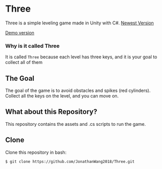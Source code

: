 # Three
Three is a simple leveling game made in Unity with C#. 
[Newest Version](https://three.jonathanwang2018.repl.co/beta/latest/)

[Demo version](https://three.jonathan2018.repl.co/releases/demo/)

### Why is it called Three
It is called `Three` because each level has three keys, and it is your goal to collect all of them

## The Goal
The goal of the game is to avoid obstacles and spikes (red cylinders). Collect all the keys on the level, and you can move on.

## What about this Repository?
This repository contains the assets and .cs scripts to run the game.

## Clone
Clone this repository in bash:
```bash
$ git clone https://github.com/JonathanWang2018/Three.git
```
